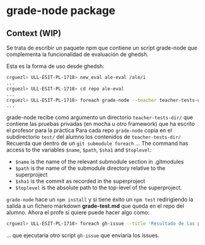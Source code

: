 # grade-node package

## Context (WIP)

Se trata de escribir un paquete npm que contiene un script grade-node que complementa la funcionalidad de evaluación de ghedsh.

Esta es la forma de uso desde ghedsh:

```bash
crguezl> ULL-ESIT-PL-1718> new_eval ale-eval /ale/i
...
crguezl> ULL-ESIT-PL-1718> cd repo ale-eval
...
crguezl> ULL-ESIT-PL-1718> foreach grade-node --teacher teacher-tests-dir  --output grade.test.md
...
```

grade-node recibe como argumento un directorio `teacher-tests-dir/` que contiene las pruebas privadas (en mocha u otro framework) que ha escrito el profesor para la práctica
Para cada repo `grade-node` copia en el subdirectorio `test/` del alumno los contenidos de `teacher-tests-dir/`
Recuerda que dentro de un `git submodule foreach`
... The command has access to the variables `$name`, `$path`, `$sha1` and `$toplevel`:

* `$name` is the name of the relevant submodule section in .gitmodules
* `$path` is the name of the submodule directory relative to the superproject
* `$sha1` is the commit as recorded in the superproject
* `$toplevel` is the absolute path to the top-level of the superproject.

`grade-node` hace un `npm install` y si tiene éxito un `npm test` redirigiendo la salida a un fichero markdown **grade-test.md** que queda en el repo del alumno.
Ahora el profe si quiere puede hacer algo como:

```bash
crguezl> ULL-ESIT-PL-1718> foreach gh-issue --title 'Resultado de las pruebas' --input grade-test.md
```

...
que ejecutaría otro script `gh-issue` que enviaría los issues.

